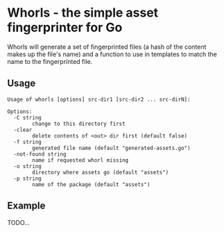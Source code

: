 # Whorls - the simple asset fingerprinter for Go

Whorls will generate a set of fingerprinted files (a hash of the
content makes up the file's name) and a function to use in templates
to match the name to the fingerprinted file.

## Usage

```
Usage of whorls [options] src-dir1 [src-dir2 ... src-dirN]:

Options:
  -C string
    	change to this directory first
  -clear
    	delete contents of <out> dir first (default false)
  -f string
    	generated file name (default "generated-assets.go")
  -not-found string
    	name if requested whorl missing
  -o string
    	directory where assets go (default "assets")
  -p string
    	name of the package (default "assets")
```

## Example

TODO...

